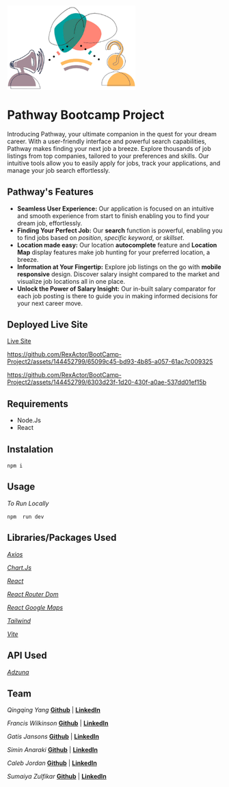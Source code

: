 <img src="./public/images/home.png" width="300" style="background:white"/>

# Pathway Bootcamp Project

Introducing Pathway, your ultimate companion in the quest for your dream career.
With a user-friendly interface and powerful search capabilities, Pathway makes finding your next job a breeze. Explore thousands of job listings from top companies, tailored to your preferences and skills.
Our intuitive tools allow you to easily apply for jobs, track your applications, and manage your job search effortlessly.

## Pathway's Features
* **Seamless User Experience:** Our application is focused on an intuitive and smooth experience from start to finish enabling you to find your dream job, effortlessly.
* **Finding Your Perfect Job:** Our **search** function is powerful, enabling you to find jobs based on *position*, *specific keyword*, or *skillset*.
* **Location made easy:** Our location **autocomplete** feature and **Location Map** display features make job hunting for your preferred location, a breeze.
* **Information at Your Fingertip:** Explore job listings on the go with **mobile responsive** design. Discover salary insight compared to the market and visualize job locations all in one place.
* **Unlock the Power of Salary Insight:** Our in-built salary comparator for each job posting is there to guide you in making informed decisions for your next career move.

## Deployed Live Site

[Live Site](https://jobpathway.netlify.app/)



https://github.com/RexActor/BootCamp-Project2/assets/144452799/65099c45-bd93-4b85-a057-61ac7c009325




https://github.com/RexActor/BootCamp-Project2/assets/144452799/6303d23f-1d20-430f-a0ae-537dd01ef15b



## Requirements

- Node.Js
- React

## Instalation

```
npm i
```

## Usage

_To Run Locally_

```
npm  run dev
```

## Libraries/Packages Used

_[Axios](https://axios-http.com/)_

_[Chart.Js](https://www.chartjs.org/)_

_[React](https://react.dev/)_

_[React Router Dom](https://reactrouter.com/en/main)_

_[React Google Maps](https://visgl.github.io/react-google-maps/)_

_[Tailwind](https://tailwindcss.com/docs/guides/create-react-app)_

_[Vite](https://vitejs.dev/)_

## API Used

_[Adzuna](https://developer.adzuna.com/)_

## Team

_Qingqing Yang_ **[Github](https://github.com/qingh2o)** | **[LinkedIn](https://www.linkedin.com/in/qing-qing-yang-designer/)**

_Francis Wilkinson_ **[Github](https://github.com/franciswilkinson)** | **[LinkedIn](https://www.linkedin.com/in/francis-wilkinson/)**

_Gatis Jansons_ **[Github](https://github.com/RexActor)** | **[LinkedIn](https://www.linkedin.com/in/gatis-jansons/)**

_Simin Anaraki_ **[Github](https://github.com/SiminAnaraki)** | **[LinkedIn](https://www.linkedin.com/in/simin-anaraki/)**

_Caleb Jordan_ **[Github](https://github.com/calebtkjordan)** | **[LinkedIn](https://github.com/calebtkjordan)**

_Sumaiya Zulfikar_ **[Github](https://github.com/sumzulfikar)** | **[LinkedIn](https://www.linkedin.com/in/sumaiya-zulfikar/)**
